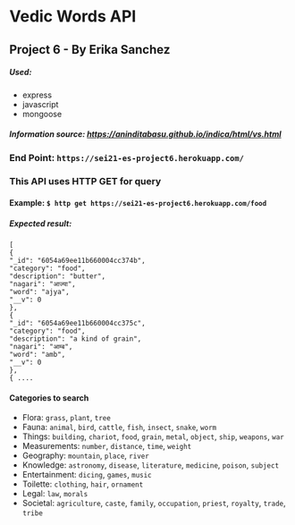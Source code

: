 # Vedic Words API
## Project 6 - By Erika Sanchez

##### Used: 
* express
* javascript
* mongoose
  
##### Information source: https://aninditabasu.github.io/indica/html/vs.html

### End Point: `https://sei21-es-project6.herokuapp.com/`

### This API uses HTTP GET for query

#### Example: `$ http get https://sei21-es-project6.herokuapp.com/food`

##### Expected result: 

```
[
{
"_id": "6054a69ee11b660004cc374b",
"category": "food",
"description": "butter",
"nagari": "आज्या",
"word": "ajya",
"__v": 0
},
{
"_id": "6054a69ee11b660004cc375c",
"category": "food",
"description": "a kind of grain",
"nagari": "आम्ब",
"word": "amb",
"__v": 0
},
{ ....

```

#### Categories to search

* Flora: `grass`, `plant`, `tree`
* Fauna: `animal`, `bird`, `cattle`, `fish`, `insect`, `snake`, `worm`
* Things: `building`, `chariot`, `food`, `grain`, `metal`, `object`, `ship`, `weapons`, `war`
* Measurements: `number`, `distance`, `time`, `weight`
* Geography: `mountain`, `place`, `river`
* Knowledge: `astronomy`, `disease`, `literature`, `medicine`, `poison`, `subject`
* Entertainment: `dicing`, `games`, `music`
* Toilette: `clothing`, `hair`, `ornament`
* Legal: `law`, `morals`
* Societal: `agriculture`, `caste`, `family`, `occupation`, `priest`, `royalty`, `trade`, `tribe`

